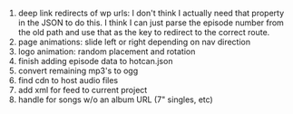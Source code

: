 1. deep link redirects of wp urls: I don't think I actually need that property in the JSON to do this. I think I can just parse the episode number from the old path and use that as the key to redirect to the correct route.
2. page animations: slide left or right depending on nav direction
3. logo animation: random placement and rotation
4. finish adding episode data to hotcan.json
5. convert remaining mp3's to ogg
6. find cdn to host audio files
7. add xml for feed to current project
8. handle <a> for songs w/o an album URL (7" singles, etc)